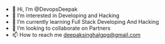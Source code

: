- 👋 Hi, I’m @DevopsDeepak
- 👀 I’m interested in Developing and Hacking
- 🌱 I’m currently learning Full Stack Developing And Hacking
- 💞️ I’m looking to collaborate on Partners
- 📫 How to reach me deepaksinghalgpg@gmail.com

<!---
DeveopsDeepak/DeveopsDeepak is a ✨ special ✨ repository because its `README.md` (this file) appears on your GitHub profile.
You can click the Preview link to take a look at your changes.
--->
